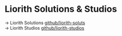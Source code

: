# Liorith Solutions & Studios

-> Liorith Solutions [github/liorith-soluts](https://github.com/liorith-soluts)
<br>
-> Liorith Studios [github/liorith-studios](https://github.com/liorith-studios)
